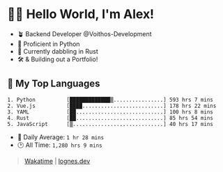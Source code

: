 # 🎷🐛 Hello World, I'm Alex!

- 🪴 Backend Developer @Voithos-Development
- 🐍 Proficient in Python
- 🦀 Currently dabbling in Rust
- 🛠️ & Building out a Portfolio!

## 💚 My Top Languages
```
1. Python          [█████████████▒................] 593 hrs 7 mins
2. Vue.js          [████..........................] 178 hrs 22 mins
3. YAML            [██............................] 100 hrs 8 mins
4. Rust            [██............................] 85 hrs 54 mins
5. JavaScript      [▒.............................] 40 hrs 17 mins
```
- 💪 Daily Average: `1 hr 28 mins`
- 🕑 All Time: `1,280 hrs 9 mins`

> [Wakatime](https://wakatime.com/@lognes) | [lognes.dev](https://lognes.dev)